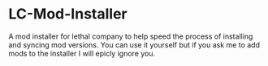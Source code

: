 # LC-Mod-Installer

A mod installer for lethal company to help speed the process of installing and syncing mod versions. You can use it yourself but if you ask me to add mods to the installer I will epicly ignore you.
